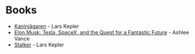 # Books

- [Kaninjägaren](https://books.google.se/books/about/Kaninjägaren.html?id=-KcTDAAAQBAJ&redir_esc=y) - Lars Kepler
- [Elon Musk: Tesla, SpaceX, and the Quest for a Fantastic Future](https://books.google.se/books?id=Yd99BAAAQBAJ&printsec=frontcover&dq=elon+musk&hl=sv&sa=X&redir_esc=y#v=onepage&q=elon%20musk&f=false) - Ashlee Vance
- [Stalker](https://books.google.se/books/about/Stalker.html?id=KfCKAwAAQBAJ&printsec=frontcover&source=kp_read_button&redir_esc=y#v=onepage&q&f=false) - Lars Kepler
